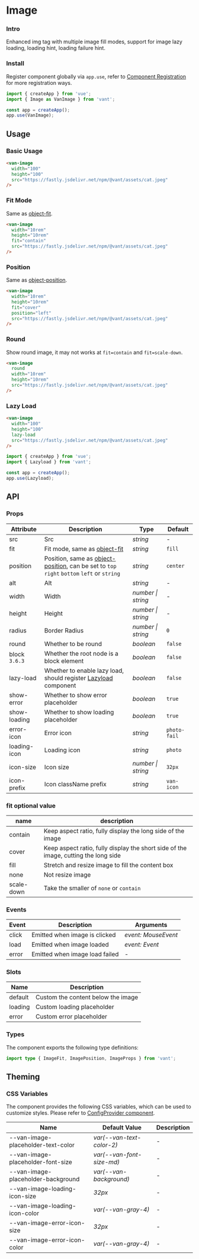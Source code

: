 # Image

### Intro

Enhanced img tag with multiple image fill modes, support for image lazy loading, loading hint, loading failure hint.

### Install

Register component globally via `app.use`, refer to [Component Registration](#/en-US/advanced-usage#zu-jian-zhu-ce) for more registration ways.

```js
import { createApp } from 'vue';
import { Image as VanImage } from 'vant';

const app = createApp();
app.use(VanImage);
```

## Usage

### Basic Usage

```html
<van-image
  width="100"
  height="100"
  src="https://fastly.jsdelivr.net/npm/@vant/assets/cat.jpeg"
/>
```

### Fit Mode

Same as [object-fit](https://developer.mozilla.org/en-US/docs/Web/CSS/object-fit).

```html
<van-image
  width="10rem"
  height="10rem"
  fit="contain"
  src="https://fastly.jsdelivr.net/npm/@vant/assets/cat.jpeg"
/>
```

### Position

Same as [object-position](https://developer.mozilla.org/en-US/docs/Web/CSS/object-position).

```html
<van-image
  width="10rem"
  height="10rem"
  fit="cover"
  position="left"
  src="https://fastly.jsdelivr.net/npm/@vant/assets/cat.jpeg"
/>
```

### Round

Show round image, it may not works at `fit=contain` and `fit=scale-down`.

```html
<van-image
  round
  width="10rem"
  height="10rem"
  src="https://fastly.jsdelivr.net/npm/@vant/assets/cat.jpeg"
/>
```

### Lazy Load

```html
<van-image
  width="100"
  height="100"
  lazy-load
  src="https://fastly.jsdelivr.net/npm/@vant/assets/cat.jpeg"
/>
```

```js
import { createApp } from 'vue';
import { Lazyload } from 'vant';

const app = createApp();
app.use(Lazyload);
```

## API

### Props

| Attribute | Description | Type | Default |
| --- | --- | --- | --- |
| src | Src | _string_ | - |
| fit | Fit mode, same as [object-fit](https://developer.mozilla.org/en-US/docs/Web/CSS/object-fit) | _string_ | `fill` |
| position | Position, same as [object-position](https://developer.mozilla.org/en-US/docs/Web/CSS/object-position), can be set to `top` `right` `bottom` `left` or `string` | _string_ | `center` |
| alt | Alt | _string_ | - |
| width | Width | _number \| string_ | - |
| height | Height | _number \| string_ | - |
| radius | Border Radius | _number \| string_ | `0` |
| round | Whether to be round | _boolean_ | `false` |
| block `3.6.3` | Whether the root node is a block element | _boolean_ | `false` |
| lazy-load | Whether to enable lazy load, should register [Lazyload](#/en-US/lazyload) component | _boolean_ | `false` |
| show-error | Whether to show error placeholder | _boolean_ | `true` |
| show-loading | Whether to show loading placeholder | _boolean_ | `true` |
| error-icon | Error icon | _string_ | `photo-fail` |
| loading-icon | Loading icon | _string_ | `photo` |
| icon-size | Icon size | _number \| string_ | `32px` |
| icon-prefix | Icon className prefix | _string_ | `van-icon` |

### fit optional value

| name | description |
| --- | --- |
| contain | Keep aspect ratio, fully display the long side of the image |
| cover | Keep aspect ratio, fully display the short side of the image, cutting the long side |
| fill | Stretch and resize image to fill the content box |
| none | Not resize image |
| scale-down | Take the smaller of `none` or `contain` |

### Events

| Event | Description                    | Arguments           |
| ----- | ------------------------------ | ------------------- |
| click | Emitted when image is clicked  | _event: MouseEvent_ |
| load  | Emitted when image loaded      | _event: Event_      |
| error | Emitted when image load failed | -                   |

### Slots

| Name    | Description                        |
| ------- | ---------------------------------- |
| default | Custom the content below the image |
| loading | Custom loading placeholder         |
| error   | Custom error placeholder           |

### Types

The component exports the following type definitions:

```ts
import type { ImageFit, ImagePosition, ImageProps } from 'vant';
```

## Theming

### CSS Variables

The component provides the following CSS variables, which can be used to customize styles. Please refer to [ConfigProvider component](#/en-US/config-provider).

| Name                               | Default Value             | Description |
| ---------------------------------- | ------------------------- | ----------- |
| --van-image-placeholder-text-color | _var(--van-text-color-2)_ | -           |
| --van-image-placeholder-font-size  | _var(--van-font-size-md)_ | -           |
| --van-image-placeholder-background | _var(--van-background)_   | -           |
| --van-image-loading-icon-size      | _32px_                    | -           |
| --van-image-loading-icon-color     | _var(--van-gray-4)_       | -           |
| --van-image-error-icon-size        | _32px_                    | -           |
| --van-image-error-icon-color       | _var(--van-gray-4)_       | -           |
